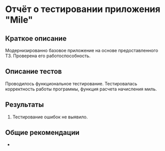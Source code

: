 # Отчёт о тестировании приложения "Mile"

## Краткое описание

Модернизированно базовое приложение на основе предоставленного ТЗ.
Проверена его работоспособность.

## Описание тестов

Проводилось функциональное тестирование. Тестировалась корректность работы программы, функция расчета начисления миль.

## Результаты

1. Тестирование ошибок не выявило.

## Общие рекомендации

-